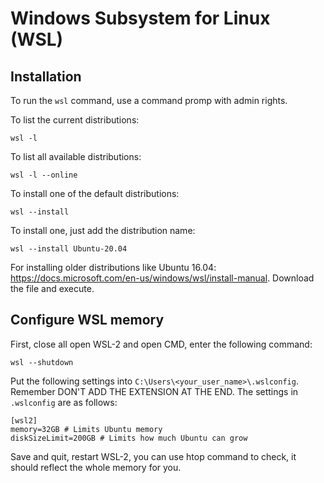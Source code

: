 # Windows Subsystem for Linux (WSL)


## Installation 

To run the `wsl` command, use a command promp with admin rights.

To list the current distributions:

    wsl -l
    
To list all available distributions:

    wsl -l --online
    
To install one of the default distributions:

    wsl --install

To install one, just add the distribution name:

    wsl --install Ubuntu-20.04

For installing older distributions like Ubuntu 16.04: https://docs.microsoft.com/en-us/windows/wsl/install-manual. Download the file and execute.

## Configure WSL memory

First, close all open WSL-2 and open CMD, enter the following command:

    wsl --shutdown
  
Put the following settings into `C:\Users\<your_user_name>\.wslconfig`. Remember DON'T ADD THE EXTENSION AT THE END. The settings in `.wslconfig` are as follows:
 
    [wsl2]
    memory=32GB # Limits Ubuntu memory
    diskSizeLimit=200GB # Limits how much Ubuntu can grow
  
Save and quit, restart WSL-2, you can use htop command to check, it should reflect the whole memory for you.


